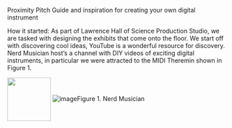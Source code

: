Proximity Pitch 
Guide and inspiration for creating your own digital instrument

How it started:
	As part of Lawrence Hall of Science Production Studio, we are tasked with designing the exhibits that come onto the floor. We start off with discovering cool ideas, YouTube is a wonderful resource for discovery. Nerd Musician host’s a channel with DIY videos of exciting digital instruments, in particular we were attracted to the MIDI Theremin shown in Figure 1. 

<a href="URL_REDIRECT" target="blank"><img align="center" src="(https://github.com/msofiaospina/proximity-pitch/assets/50884344/2c7c144a-4859-494f-b4b4-e22275a3ec08)" height="100" /></a>
![image](https://github.com/msofiaospina/proximity-pitch/assets/50884344/2c7c144a-4859-494f-b4b4-e22275a3ec08)Figure 1. Nerd Musician

